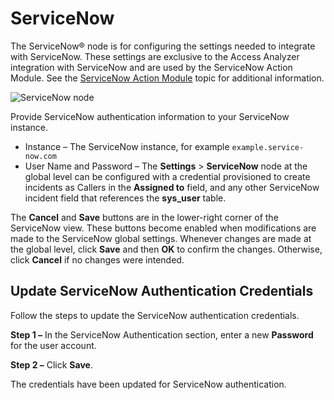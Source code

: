 # ServiceNow

The ServiceNow® node is for configuring the settings needed to integrate with ServiceNow. These
settings are exclusive to the Access Analyzer integration with ServiceNow and are used by the
ServiceNow Action Module. See the [ServiceNow Action Module](/docs/accessanalyzer/12.0/administration/actions/servicenow/overview.md) topic
for additional information.

![ServiceNow node](/img/product_docs/accessanalyzer/admin/settings/servicenow.webp)

Provide ServiceNow authentication information to your ServiceNow instance.

- Instance – The ServiceNow instance, for example `example.service-now.com`
- User Name and Password – The **Settings** > **ServiceNow** node at the global level can be
  configured with a credential provisioned to create incidents as Callers in the **Assigned to**
  field, and any other ServiceNow incident field that references the **sys_user** table.

The **Cancel** and **Save** buttons are in the lower-right corner of the ServiceNow view. These
buttons become enabled when modifications are made to the ServiceNow global settings. Whenever
changes are made at the global level, click **Save** and then **OK** to confirm the changes.
Otherwise, click **Cancel** if no changes were intended.

## Update ServiceNow Authentication Credentials

Follow the steps to update the ServiceNow authentication credentials.

**Step 1 –** In the ServiceNow Authentication section, enter a new **Password** for the user
account.

**Step 2 –** Click **Save**.

The credentials have been updated for ServiceNow authentication.
